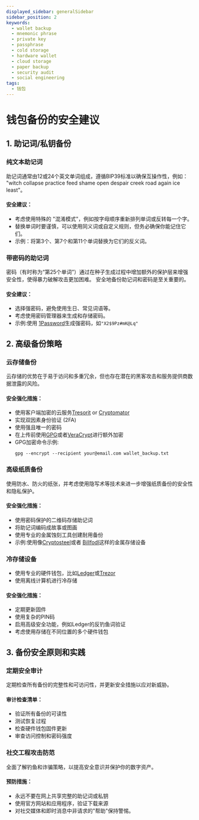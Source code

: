 ```yaml
---
displayed_sidebar: generalSidebar
sidebar_position: 2
keywords:
  - wallet backup
  - mnemonic phrase
  - private key
  - passphrase
  - cold storage
  - hardware wallet
  - cloud storage
  - paper backup
  - security audit
  - social engineering
tags:
  - 钱包
---
```


# 钱包备份的安全建议

## 1. 助记词/私钥备份

### 纯文本助记词

助记词通常由12或24个英文单词组成，遵循BIP39标准以确保互操作性，例如： "witch collapse practice feed shame open despair creek road again ice least"。

#### 安全建议：

- 考虑使用特殊的 "混淆模式"，例如按字母顺序重新排列单词或反转每一个字。
- 替换单词时要谨慎，可以使用同义词或自定义规则，但务必确保你能记住它们。
- 示例：将第3个、第7个和第11个单词替换为它们的反义词。

### 带密码的助记词

密码（有时称为“第25个单词”）通过在种子生成过程中增加额外的保护层来增强安全性，使得暴力破解攻击更加困难。 安全地备份助记词和密码是至关重要的。

#### 安全建议：

- 选择强密码，避免使用生日、常见词语等。
- 考虑使用密码管理器来生成和存储密码。
- 示例:使用 [1Password](https://1password.com/)生成强密码，如`"X2$9Pz#mK@Lq"`

## 2. 高级备份策略

### 云存储备份

云存储的优势在于易于访问和多重冗余，但也存在潜在的黑客攻击和服务提供商数据泄露的风险。

#### 安全强化措施：

- 使用客户端加密的云服务[Tresorit](https://tresorit.com/) or [Cryptomator](https://cryptomator.org/)
- 实现双因素身份验证 (2FA)
- 使用强且唯一的密码
- 在上传前使用[GPG](https://www.gnupg.org/)或者[VeraCrypt](https://www.veracrypt.fr/)进行额外加密
- GPG加密命令示例:
  ```
  gpg --encrypt --recipient your@email.com wallet_backup.txt
  ```

### 高级纸质备份

使用防水、防火的纸张，并考虑使用隐写术等技术来进一步增强纸质备份的安全性和隐私保护。

#### 安全强化措施：

- 使用密码保护的二维码存储助记词
- 将助记词编码成故事或图画
- 使用专业的金属蚀刻工具创建耐用备份
- 示例:使用像[Cryptosteel](https://cryptosteel.com/)或者 [Billfodl](https://shop.ledger.com/products/the-billfodl)这样的金属存储设备

### 冷存储设备

- 使用专业的硬件钱包，比如[Ledger](https://www.ledger.com/)或[Trezor](https://trezor.io/)
- 使用离线计算机进行冷存储

#### 安全强化措施：

- 定期更新固件
- 使用复杂的PIN码
- 启用高级安全功能，例如Ledger的反钓鱼词验证
- 考虑使用存储在不同位置的多个硬件钱包

## 3. 备份安全原则和实践

### 定期安全审计

定期检查所有备份的完整性和可访问性，并更新安全措施以应对新威胁。

#### 审计检查清单：

- 验证所有备份的可读性
- 测试恢复过程
- 检查硬件钱包固件更新
- 审查访问控制和密码强度

### 社交工程攻击防范

全面了解钓鱼和诈骗策略，以提高安全意识并保护你的数字资产。

#### 预防措施：

- 永远不要在网上共享完整的助记词或私钥
- 使用官方网站和应用程序，验证下载来源
- 对社交媒体和即时消息中非请求的"帮助"保持警惕。
